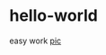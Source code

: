 # hello-world
easy work
[pic](https://github.com/fengxkd/hello-world/blob/master/IMG_20181026_1447181.jpg?raw=true)
